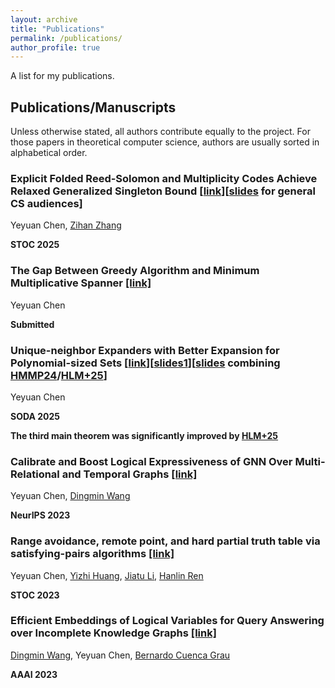 ```yaml
---
layout: archive
title: "Publications"
permalink: /publications/
author_profile: true
---
```


A list for my publications.


## Publications/Manuscripts

Unless otherwise stated, all authors contribute equally to the project. For those papers in theoretical computer
science, authors are usually sorted in alphabetical order.

### Explicit Folded Reed-Solomon and Multiplicity Codes Achieve Relaxed Generalized Singleton Bound [[link](https://arxiv.org/abs/2408.15925)][[slides](https://yeyuanch.github.io/files/FRS_presentation.pptx) for general CS audiences]

Yeyuan Chen, [Zihan Zhang](https://zihanzhang.owlstown.net/)

**STOC 2025**


### The Gap Between Greedy Algorithm and Minimum Multiplicative Spanner [[link]](https://arxiv.org/abs/2411.01486)

Yeyuan Chen

**Submitted**


### Unique-neighbor Expanders with Better Expansion for Polynomial-sized Sets [[link](https://www.arxiv.org/abs/2410.07061)][[slides1](https://yeyuanch.github.io/files/soda_pre.pptx)][[slides](https://yeyuanch.github.io/files/pre.pptx) combining [HMMP24](https://arxiv.org/abs/2302.01212)/[HLM+25](https://arxiv.org/abs/2411.11627)]

Yeyuan Chen

**SODA 2025**

**The third main theorem was significantly improved by [HLM+25](https://arxiv.org/abs/2411.11627)**

### Calibrate and Boost Logical Expressiveness of GNN Over Multi-Relational and Temporal Graphs [[link]](https://arxiv.org/abs/2311.01647)

Yeyuan Chen, [Dingmin Wang](https://www.dingmin.wang/)

**NeurIPS 2023**


### Range avoidance, remote point, and hard partial truth table via satisfying-pairs algorithms [[link]](https://eccc.weizmann.ac.il/report/2023/072/)

Yeyuan Chen, [Yizhi Huang](https://about.yizhihuang.org/), [Jiatu Li](https://ljt12138.github.io/), [Hanlin Ren](https://hanlin-ren.github.io/)

**STOC 2023**


### Efficient Embeddings of Logical Variables for Query Answering over Incomplete Knowledge Graphs [[link]](https://ojs.aaai.org/index.php/AAAI/article/view/25588/25360)

[Dingmin Wang](https://www.dingmin.wang/), Yeyuan Chen, [Bernardo Cuenca Grau](https://www.cs.ox.ac.uk/people/bernardo.cuencagrau/)

**AAAI 2023**

